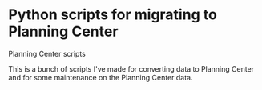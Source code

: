 # Python scripts for migrating to Planning Center
Planning Center scripts

This is a bunch of scripts I've made for converting data to Planning Center and for some maintenance on the Planning Center data.

